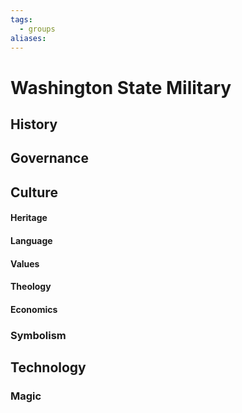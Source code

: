 ```yaml
---
tags:
  - groups
aliases:
---
```


# Washington State Military
## History
## Governance
## Culture
#### Heritage
#### Language
#### Values
#### Theology
#### Economics
### Symbolism
## Technology
### Magic